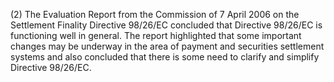 (2) The Evaluation Report from the Commission of 7 April 2006 on the Settlement Finality Directive 98/26/EC concluded that Directive 98/26/EC is functioning well in general. The report highlighted that some important changes may be underway in the area of payment and securities settlement systems and also concluded that there is some need to clarify and simplify Directive 98/26/EC.
